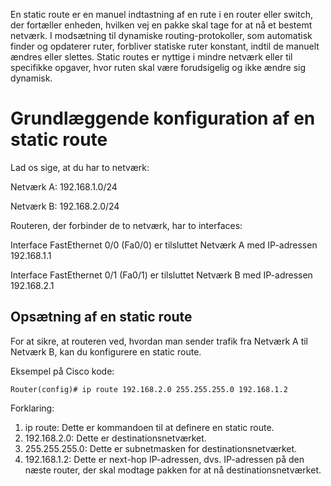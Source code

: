 <p>  En static route er en manuel indtastning af en rute i en router eller switch, der fortæller enheden, hvilken vej en pakke skal tage for at nå et bestemt netværk. I modsætning til dynamiske routing-protokoller, som automatisk finder og opdaterer ruter, forbliver statiske ruter konstant, indtil de manuelt ændres eller slettes. Static routes er nyttige i mindre netværk eller til specifikke opgaver, hvor ruten skal være forudsigelig og ikke ændre sig dynamisk. </p>

<h1> Grundlæggende konfiguration af en static route </h1>

<p> Lad os sige, at du har to netværk: </p>

<p> Netværk A: 192.168.1.0/24 </p>

<p> Netværk B: 192.168.2.0/24 </p>

<p> Routeren, der forbinder de to netværk, har to interfaces: </p>

<p> Interface FastEthernet 0/0 (Fa0/0) er tilsluttet Netværk A med IP-adressen 192.168.1.1 </p>

<p> Interface FastEthernet 0/1 (Fa0/1) er tilsluttet Netværk B med IP-adressen 192.168.2.1 </p>

<h2> Opsætning af en static route </h2>

<p> For at sikre, at routeren ved, hvordan man sender trafik fra Netværk A til Netværk B, kan du konfigurere en static route. </p>

<p> Eksempel på Cisco kode: </p>

```
Router(config)# ip route 192.168.2.0 255.255.255.0 192.168.1.2

````
<p> Forklaring: </p>

<ol> 
<li> ip route: Dette er kommandoen til at definere en static route. </li>
<li> 192.168.2.0: Dette er destinationsnetværket. </li>
<li> 255.255.255.0: Dette er subnetmasken for destinationsnetværket. </li>
<li> 192.168.1.2: Dette er next-hop IP-adressen, dvs. IP-adressen på den næste router, der skal modtage pakken for at nå destinationsnetværket.
 </li>
</ol>

<p> </p>
<h></h>

